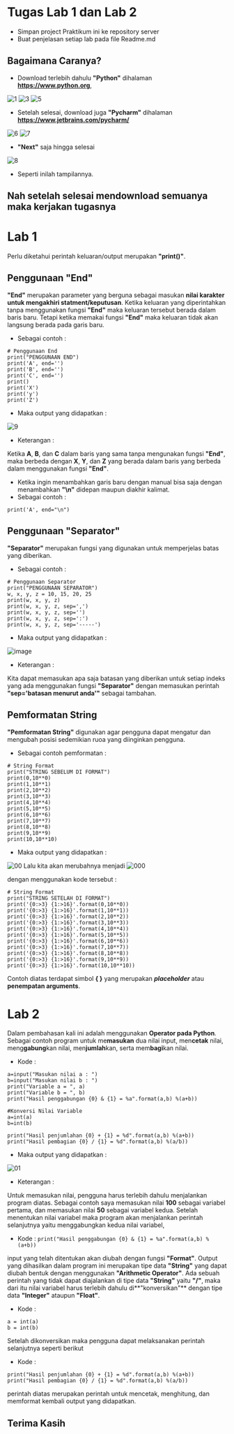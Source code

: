 # Tugas Lab 1 dan Lab 2

* Simpan project Praktikum ini ke repository server
* Buat penjelasan setiap lab pada file Readme.md


## Bagaimana Caranya?
* Download terlebih dahulu **"Python"** dihalaman **https://www.python.org**,

![1](https://user-images.githubusercontent.com/56512562/72215169-213d4a80-3542-11ea-83d0-430f3609808a.png)
![3](https://user-images.githubusercontent.com/56512562/72215170-28645880-3542-11ea-8545-754cb643fa3c.png)
![5](https://user-images.githubusercontent.com/56512562/72215195-927cfd80-3542-11ea-9b51-80f05c2bd6ab.png)

* Setelah selesai, download juga **"Pycharm"** dihalaman **https://www.jetbrains.com/pycharm/**

![6](https://user-images.githubusercontent.com/56512562/72215388-2223ab80-3545-11ea-935a-48afe72ca608.png)
![7](https://user-images.githubusercontent.com/56512562/72215506-e50be900-3545-11ea-9a86-a8461eddb553.png)
  
  * **"Next"** saja hingga selesai
  
 ![8](https://user-images.githubusercontent.com/56512562/72215743-b3951c80-3549-11ea-9126-fb7d77017672.png)

  * Seperti inilah tampilannya.


## Nah setelah selesai mendownload semuanya maka kerjakan tugasnya

# Lab 1
Perlu diketahui perintah keluaran/output merupakan **"print()"**.

## Penggunaan "End"
**"End"** merupakan parameter yang berguna sebagai masukan **nilai karakter untuk mengakhiri statment/keputusan**. Ketika keluaran yang diperintahkan tanpa menggunakan fungsi **"End"** maka keluaran tersebut berada dalam baris baru. Tetapi ketika memakai fungsi **"End"** maka keluaran tidak akan langsung berada pada garis baru.
* Sebagai contoh :
```
# Penggunaan End
print("PENGGUNAAN END")
print('A', end='')
print('B', end='')
print('C', end='')
print()
print('X')
print('y')
print('Z')
```
* Maka output yang didapatkan :

![9](https://user-images.githubusercontent.com/56512562/72215961-218f1300-354d-11ea-91b7-379ba307a1ea.png)

* Keterangan :

Ketika **A**, **B**, dan **C** dalam baris yang sama tanpa mengunakan fungsi **"End"**, maka berbeda dengan **X**, **Y**, dan **Z** yang berada dalam baris yang berbeda dalam menggunakan fungsi **"End"**.

  * Ketika ingin menambahkan garis baru dengan manual bisa saja dengan menambahkan **"\n"** didepan maupun diakhir kalimat.
  * Sebagai contoh :
  
  ```print('A', end="\n")```
  
## Penggunaan "Separator"

**"Separator"** merupakan fungsi yang digunakan untuk memperjelas batas yang diberikan.

* Sebagai contoh :
```
# Penggunaan Separator
print("PENGGUNAAN SEPARATOR")
w, x, y, z = 10, 15, 20, 25
print(w, x, y, z)
print(w, x, y, z, sep=',')
print(w, x, y, z, sep='')
print(w, x, y, z, sep=':')
print(w, x, y, z, sep='-----')
```

* Maka output yang didapatkan :

![image](https://user-images.githubusercontent.com/56512562/72216117-62882700-354f-11ea-9370-ee39abf84515.png)

* Keterangan :

Kita dapat memasukan apa saja batasan yang diberikan untuk setiap indeks yang ada menggunakan fungsi **"Separator"** dengan memasukan perintah **"sep='batasan menurut anda'"** sebagai tambahan.

## Pemformatan String

**"Pemformatan String"** digunakan agar pengguna dapat mengatur dan mengubah posisi sedemikian ruoa yang diinginkan pengguna.

* Sebagai contoh pemformatan :
```
# String Format
print("STRING SEBELUM DI FORMAT")
print(0,10**0)
print(1,10**1)
print(2,10**2)
print(3,10**3)
print(4,10**4)
print(5,10**5)
print(6,10**6)
print(7,10**7)
print(8,10**8)
print(9,10**9)
print(10,10**10)
```

* Maka output yang didapatkan :

![00](https://user-images.githubusercontent.com/56512562/72216382-ceb85a00-3552-11ea-83cc-88ad3a8366fa.png)
Lalu kita akan merubahnya menjadi 
![000](https://user-images.githubusercontent.com/56512562/72216384-d841c200-3552-11ea-9fb6-d6437354b169.png)

dengan menggunakan kode tersebut :
```
# String Format
print("STRING SETELAH DI FORMAT")
print('{0:>3} {1:>16}'.format(0,10**0))
print('{0:>3} {1:>16}'.format(1,10**1))
print('{0:>3} {1:>16}'.format(2,10**2))
print('{0:>3} {1:>16}'.format(3,10**3))
print('{0:>3} {1:>16}'.format(4,10**4))
print('{0:>3} {1:>16}'.format(5,10**5))
print('{0:>3} {1:>16}'.format(6,10**6))
print('{0:>3} {1:>16}'.format(7,10**7))
print('{0:>3} {1:>16}'.format(8,10**8))
print('{0:>3} {1:>16}'.format(9,10**9))
print('{0:>3} {1:>16}'.format(10,10**10))
```
Contoh diatas terdapat simbol **{ }** yang merupakan **_placeholder_** atau **penempatan arguments**.


# Lab 2

Dalam pembahasan kali ini adalah menggunakan **Operator pada Python**. Sebagai contoh program untuk me**masukan** dua nilai input, men**cetak** nilai, meng**gabung**kan nilai, men**jumlah**kan, serta mem**bagi**kan nilai.

* Kode :
```
a=input("Masukan nilai a : ")
b=input("Masukan nilai b : ")
print("Variable a = ", a)
print("Variable b = ", b)
print("Hasil penggabungan {0} & {1} = %a".format(a,b) %(a+b))

#Konversi Nilai Variable
a=int(a)
b=int(b)

print("Hasil penjumlahan {0} + {1} = %d".format(a,b) %(a+b))
print("Hasil pembagian {0} / {1} = %d".format(a,b) %(a/b))
```

* Maka output yang didapatkan :

![01](https://user-images.githubusercontent.com/56512562/72216588-4f785580-3555-11ea-95cc-ac488ded5d01.png)

* Keterangan :

Untuk memasukan nilai, pengguna harus terlebih dahulu menjalankan program diatas. Sebagai contoh saya memasukan nilai **100** sebagai variabel pertama, dan memasukan nilai **50** sebagai variabel kedua. Setelah menentukan nilai variabel maka program akan menjalankan perintah selanjutnya yaitu menggabungkan kedua nilai variabel,
* Kode :
```print("Hasil penggabungan {0} & {1} = %a".format(a,b) %(a+b))```

input yang telah ditentukan akan diubah dengan fungsi **"Format"**. Output yang dihasilkan dalam program ini merupakan tipe data **"String"** yang dapat diubah bentuk dengan menggunakan **"Arithmetic Operator"**. Ada sebuah perintah yang tidak dapat diajalankan di tipe data **"String"** yaitu **"/"**, maka dari itu nilai variabel harus terlebih dahulu di**"konversikan"** dengan tipe data **"Integer"** ataupun **"Float"**.
* Kode :
```
a = int(a)
b = int(b)
```
Setelah dikonversikan maka pengguna dapat melaksanakan perintah selanjutnya seperti berikut
* Kode : 
```
print("Hasil penjumlahan {0} + {1} = %d".format(a,b) %(a+b))
print("Hasil pembagian {0} / {1} = %d".format(a,b) %(a/b))
```
perintah diatas merupakan perintah untuk mencetak, menghitung, dan memformat kembali output yang didapatkan.




## Terima Kasih
